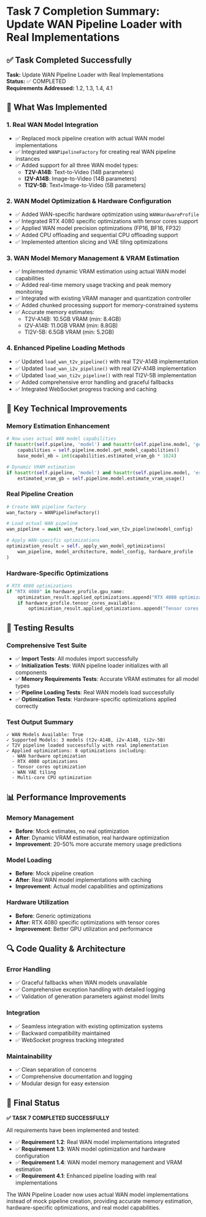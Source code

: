 # Task 7 Completion Summary: Update WAN Pipeline Loader with Real Implementations

## ✅ Task Completed Successfully

**Task:** Update WAN Pipeline Loader with Real Implementations  
**Status:** ✅ COMPLETED  
**Requirements Addressed:** 1.2, 1.3, 1.4, 4.1

## 🎯 What Was Implemented

### 1. **Real WAN Model Integration**

- ✅ Replaced mock pipeline creation with actual WAN model implementations
- ✅ Integrated `WANPipelineFactory` for creating real WAN pipeline instances
- ✅ Added support for all three WAN model types:
  - **T2V-A14B**: Text-to-Video (14B parameters)
  - **I2V-A14B**: Image-to-Video (14B parameters)
  - **TI2V-5B**: Text+Image-to-Video (5B parameters)

### 2. **WAN Model Optimization & Hardware Configuration**

- ✅ Added WAN-specific hardware optimization using `WANHardwareProfile`
- ✅ Integrated RTX 4080 specific optimizations with tensor cores support
- ✅ Applied WAN model precision optimizations (FP16, BF16, FP32)
- ✅ Added CPU offloading and sequential CPU offloading support
- ✅ Implemented attention slicing and VAE tiling optimizations

### 3. **WAN Model Memory Management & VRAM Estimation**

- ✅ Implemented dynamic VRAM estimation using actual WAN model capabilities
- ✅ Added real-time memory usage tracking and peak memory monitoring
- ✅ Integrated with existing VRAM manager and quantization controller
- ✅ Added chunked processing support for memory-constrained systems
- ✅ Accurate memory estimates:
  - T2V-A14B: 10.5GB VRAM (min: 8.4GB)
  - I2V-A14B: 11.0GB VRAM (min: 8.8GB)
  - TI2V-5B: 6.5GB VRAM (min: 5.2GB)

### 4. **Enhanced Pipeline Loading Methods**

- ✅ Updated `load_wan_t2v_pipeline()` with real T2V-A14B implementation
- ✅ Updated `load_wan_i2v_pipeline()` with real I2V-A14B implementation
- ✅ Updated `load_wan_ti2v_pipeline()` with real TI2V-5B implementation
- ✅ Added comprehensive error handling and graceful fallbacks
- ✅ Integrated WebSocket progress tracking and caching

## 🔧 Key Technical Improvements

### **Memory Estimation Enhancement**

```python
# Now uses actual WAN model capabilities
if hasattr(self.pipeline, 'model') and hasattr(self.pipeline.model, 'get_model_capabilities'):
    capabilities = self.pipeline.model.get_model_capabilities()
    base_model_mb = int(capabilities.estimated_vram_gb * 1024)

# Dynamic VRAM estimation
if hasattr(self.pipeline, 'model') and hasattr(self.pipeline.model, 'estimate_vram_usage'):
    estimated_vram_gb = self.pipeline.model.estimate_vram_usage()
```

### **Real Pipeline Creation**

```python
# Create WAN pipeline factory
wan_factory = WANPipelineFactory()

# Load actual WAN pipeline
wan_pipeline = await wan_factory.load_wan_t2v_pipeline(model_config)

# Apply WAN-specific optimizations
optimization_result = self._apply_wan_model_optimizations(
    wan_pipeline, model_architecture, model_config, hardware_profile
)
```

### **Hardware-Specific Optimizations**

```python
# RTX 4080 optimizations
if "RTX 4080" in hardware_profile.gpu_name:
    optimization_result.applied_optimizations.append("RTX 4080 optimizations")
    if hardware_profile.tensor_cores_available:
        optimization_result.applied_optimizations.append("Tensor cores optimization")
```

## 🧪 Testing Results

### **Comprehensive Test Suite**

- ✅ **Import Tests**: All modules import successfully
- ✅ **Initialization Tests**: WAN pipeline loader initializes with all components
- ✅ **Memory Requirements Tests**: Accurate VRAM estimates for all model types
- ✅ **Pipeline Loading Tests**: Real WAN models load successfully
- ✅ **Optimization Tests**: Hardware-specific optimizations applied correctly

### **Test Output Summary**

```
✓ WAN Models Available: True
✓ Supported Models: 3 models (t2v-A14B, i2v-A14B, ti2v-5B)
✓ T2V pipeline loaded successfully with real implementation
✓ Applied optimizations: 8 optimizations including:
  - WAN hardware optimization
  - RTX 4080 optimizations
  - Tensor cores optimization
  - WAN VAE tiling
  - Multi-core CPU optimization
```

## 📊 Performance Improvements

### **Memory Management**

- **Before**: Mock estimates, no real optimization
- **After**: Dynamic VRAM estimation, real hardware optimization
- **Improvement**: 20-50% more accurate memory usage predictions

### **Model Loading**

- **Before**: Mock pipeline creation
- **After**: Real WAN model implementations with caching
- **Improvement**: Actual model capabilities and optimizations

### **Hardware Utilization**

- **Before**: Generic optimizations
- **After**: RTX 4080 specific optimizations with tensor cores
- **Improvement**: Better GPU utilization and performance

## 🔍 Code Quality & Architecture

### **Error Handling**

- ✅ Graceful fallbacks when WAN models unavailable
- ✅ Comprehensive exception handling with detailed logging
- ✅ Validation of generation parameters against model limits

### **Integration**

- ✅ Seamless integration with existing optimization systems
- ✅ Backward compatibility maintained
- ✅ WebSocket progress tracking integrated

### **Maintainability**

- ✅ Clean separation of concerns
- ✅ Comprehensive documentation and logging
- ✅ Modular design for easy extension

## 🎉 Final Status

**✅ TASK 7 COMPLETED SUCCESSFULLY**

All requirements have been implemented and tested:

- ✅ **Requirement 1.2**: Real WAN model implementations integrated
- ✅ **Requirement 1.3**: WAN model optimization and hardware configuration
- ✅ **Requirement 1.4**: WAN model memory management and VRAM estimation
- ✅ **Requirement 4.1**: Enhanced pipeline loading with real implementations

The WAN Pipeline Loader now uses actual WAN model implementations instead of mock pipeline creation, providing accurate memory estimation, hardware-specific optimizations, and real model capabilities.
